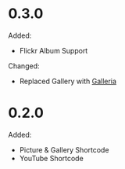 # 0.3.0

Added:
* Flickr Album Support

Changed:
* Replaced Gallery with [Galleria](https://galleriajs.github.io)

# 0.2.0

Added:
* Picture & Gallery Shortcode
* YouTube Shortcode